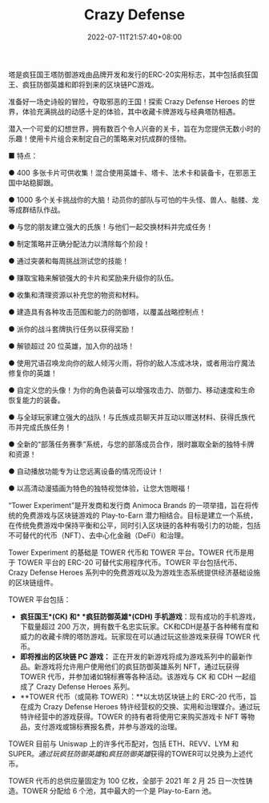 ﻿---
weight: 
title: "Crazy Defense"
description: "TOWER is the ERC-20 utility token for the Crazy Kings tower defense game franchise developed and published by Animoca Brands, which includes Crazy Kings, Crazy Defense Heroes, and an upcoming blockchain PC game."
date: 2022-07-11T21:57:40+08:00
lastmod: 2022-07-11T16:45:40+08:00
draft: false
authors: ["qianxun"]
featuredImage: "118.jpg"
link: "https://crazydefenseheroes.fandom.com/wiki/TOWER_Tokens"
tags: ["Crazy Defense","Çø¿éÁ´ÓÎÏ·"]
categories: ["navigation"]
navigation: ["Çø¿éÁ´ÓÎÏ·"]
lightgallery: true
toc: true
pinned: false
recommend: false
recommend1: false
---
塔是疯狂国王塔防御游戏由品牌开发和发行的ERC-20实用标志，其中包括疯狂国王、疯狂防御英雄和即将到来的区块链PC游戏。

准备好一场史诗般的冒险，夺取邪恶的王国！探索 Crazy Defense Heroes 的世界，体验充满挑战的动感十足的体验，其中收藏卡牌游戏与经典塔防相遇。



潜入一个可爱的幻想世界，拥有数百个令人兴奋的关卡，旨在为您提供无数小时的乐趣！使用卡片组合来制定自己的策略来对抗成群的怪物。



■ 特点：

● 400 多张卡片可供收集！混合使用英雄卡、塔卡、法术卡和装备卡，在邪恶王国中站稳脚跟。

● 1000 多个关卡挑战你的大脑！动员你的部队与可怕的牛头怪、兽人、骷髅、龙等成群结队作战。

● 与您的朋友建立强大的氏族！与他们一起交换材料并完成任务！

● 制定策略并正确分配法力以清除每个阶段！

● 通过突袭和每周挑战测试您的技能！

● 赚取宝箱来解锁强大的卡片和奖励来升级你的队伍。

● 收集和清理资源以补充您的物资和材料。

● 建造具有各种攻击范围和能力的防御塔，以覆盖战略控制点！

● 派你的战斗套牌执行任务以获得奖励！

● 解锁超过 20 位英雄，加入你的战场！

● 使用咒语召唤龙向你的敌人倾泻火雨，将你的敌人冻成冰块，或者用治疗魔法修复你的英雄！

● 自定义您的头像！为你的角色装备可以增强攻击力、防御力、移动速度和生命恢复能力的装备。

● 与全球玩家建立强大的战队！与氏族成员聊天并互动以赠送材料、获得氏族代币并完成氏族任务！

● 全新的“部落任务赛季”系统，与您的部落成员合作，限时赢取全新的独特卡牌和资源！

● 自动播放功能专为让您远离设备的情况而设计！

● 以高清动漫插画为特色的独特视觉体验，让您大饱眼福！

“Tower Experiment”是开发商和发行商 Animoca Brands 的一项举措，旨在将传统的免费游戏与区块链游戏的 Play-to-Earn 潜力相结合。目标是建立一个系统，在传统免费游戏中保持平衡和公平，同时引入区块链的各种有吸引力的功能，包括不可替代的代币（NFT）、去中心化金融（DeFi）和治理。

Tower Experiment 的基础是 TOWER 代币和 TOWER 平台。TOWER 代币是用于 TOWER 平台的 ERC-20 可替代实用程序代币。TOWER 平台包括代币、Crazy Defense Heroes 系列中的免费游戏以及为游戏生态系统提供经济基础设施的区块链组件。

TOWER 平台包括：

- **疯狂国王\*(CK) 和\* \*疯狂防御英雄\*(CDH) 手机游戏**：现有成功的手机游戏，下载量超过 200 万次，拥有数千名忠实玩家。CK和CDH是基于各种稀有度和威力的收藏卡牌的塔防游戏。玩家现在可以通过玩这些游戏来获得 TOWER 代币。
- **即将推出的区块链 PC 游戏：** 正在开发的新游戏将成为游戏系列中的最新作品。新游戏将允许用户使用他们的疯狂防御英雄系列 NFT，通过玩获得 TOWER 代币，并参加诸如锦标赛等各种活动。该游戏与 CK 和 CDH 一起组成了 Crazy Defense Heroes 系列。
- **TOWER 代币（或简称 TOWER）：**以太坊区块链上的 ERC-20 代币，旨在成为 Crazy Defense Heroes 特许经营权的交换、实用和治理媒介。通过玩特许经营中的游戏获得。TOWER 的持有者将使用它来购买游戏卡 NFT 等物品，支付游戏或锦标赛报名费，并参与游戏的治理。

TOWER 目前与 Uniswap 上的许多代币配对，包括 ETH、REVV、LYM 和 SUPER。*通过玩疯狂防御英雄*和*疯狂防御英雄*获得的TOWER可以兑换为上述代币。



TOWER 代币的总供应量固定为 100 亿枚，全部于 2021 年 2 月 25 日一次性铸造。TOWER 分配给 6 个池，其中最大的一个是 Play-to-Earn 池。